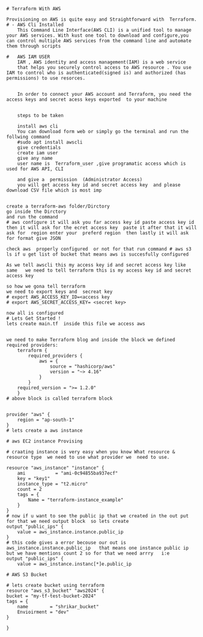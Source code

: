     # Terraform With AWS

    Provisioning on AWS is quite easy and Straightforward with  Terraform.
    # - AWS Cli Installed 
        This Command Line Interface(AWS CLI) is a unified tool to manage your AWS services. With kust one tool to download and configure,you can control multiple AWS services from the command line and automate them through scripts 

    #   AWS IAM USER
        IAM , AWS identity and access management(IAM) is a web service 
        that helps you securely control access to AWS resource . You use IAM to control who is authenticated(signed is) and authorized (has permissions) to use resorces.


        In order to connect your AWS account and Terraform, you need the access keys and secret acess keys exported  to your machine 
        

        steps to be taken 

        install aws cli
        You can download form web or simply go the terminal and run the follwing command
        #sudo apt install awscli 
        give credentials  
        create iam user
        give any name   
        user name is  Terraform_user ,give programatic access which is used for AWS API, CLI 

        and give a  permission  (Administrator Access)
        you will get access key id and secret access key  and please download CSV file which is most imp 


    create a terraform-aws folder/Dirctory 
    go inside the Dirctory
    and run the command 
    # aws configure it will ask you far access key id paste access key id then it will ask for the ecret access key  paste it after that it will ask for  region enter your  preferd region  then lastly it will ask for format give JSON

    check aws  properly configured  or not for that run command # aws s3 ls if u get list of bucket that means aws is succesfully configured  

    As we tell awscli this my access key id and secret access key like same   we need to tell terraform this is my access key id and secret access key

    so how we gona tell terraform 
    we need to export keys and  secreat key 
    # export AWS_ACCESS_KEY_ID=<access key
    # export AWS_SECRET_ACCESS_KEY= <secret key>

    now all is configured 
    # Lets Get Started !
    lets create main.tf  inside this file we access aws 


    we need to make Terraform blog and inside the block we defined required providers:
        terraform {
            required_providers {
                aws = {
                    source = "hashicorp/aws"
                    version = "~> 4.16"
                }
            }
        required_version = ">= 1.2.0"
        }
    # above block is called terraform block


    provider "aws" {
        region = "ap-south-1"
    }
    # lets create a aws instance 

    # aws EC2 instance Provising 

    # craating instance is very easy when you know What resource & resource type  we need to use what provider we  need to use.

    resource "aws_instance" "instance" {
        ami           = "ami-0c94855ba937ecf"
        key = "key1"
        instance_type = "t2.micro"
        count = 2
        tags = {
            Name = "terraform-instance_example"
        }
    }
    # now if u want to see the public ip that we created in the out put for that we need output block  so lets create 
    output "public_ips" {
        value = aws_instance.instance.public_ip
    }
    # this code gives a error becouse our out is  aws_instance.instance.public_ip   that means one instance public ip  but we have mentions count 2 so for that we need arrry   i:e
    output "public_ips" {
        value = aws_instance.instanc[*]e.public_ip

    # AWS S3 Bucket 

    # lets create bucket using terraform
    resource "aws_s3_bucket" "aws2024" {
    bucket = "my-tf-test-bucket-2024"
    tags = {
        name        = "shrikar_bucket"
        Envioirment = "dev"
    }

    }